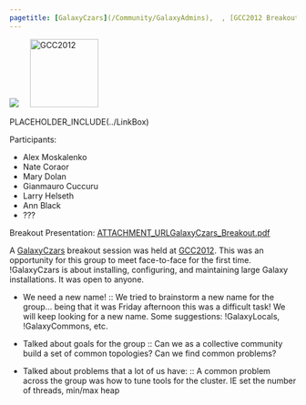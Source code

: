 ```yaml
---
pagetitle: [GalaxyCzars](/Community/GalaxyAdmins),  , [GCC2012 Breakout Session](/Events/GCC2012)
---
```

<div class='center'>
<a href='/Community/GalaxyAdmins'><img src='/Images/Logos/GalaxyAdmins.png' /></a> &nbsp;&nbsp;&nbsp;
<a href='/Events/GCC2012'><img src='/Events/GCC2012/GCC2012Logo200.png' alt='GCC2012' height="120" /></a>
</div>

PLACEHOLDER_INCLUDE(../LinkBox)



Participants:
* Alex Moskalenko
* Nate Coraor
* Mary Dolan
* Gianmauro Cuccuru
* Larry Helseth
* Ann Black
* ???


Breakout Presentation: [ATTACHMENT_URLGalaxyCzars_Breakout.pdf](ATTACHMENT_URLGalaxyCzars_Breakout.pdf)

A [GalaxyCzars](/Community/GalaxyAdmins) breakout session was held at [GCC2012](/Events/GCC2012). This was an opportunity for this group to meet face-to-face for the first time. !GalaxyCzars is about installing, configuring, and maintaining large Galaxy installations. It was open to anyone.

* We need a new name! 
  :: We tried to brainstorm a new name for the group... being that it was Friday afternoon this was a difficult task!  We will keep looking for a new name.  Some suggestions:  !GalaxyLocals, !GalaxyCommons, etc.

* Talked about goals for the group
  :: Can we as a collective community build a set of common topologies? Can we find common problems?  

* Talked about problems that a lot of us have:
  :: A common problem across the group was how to tune tools for the cluster.  IE set the number of threads, min/max heap
